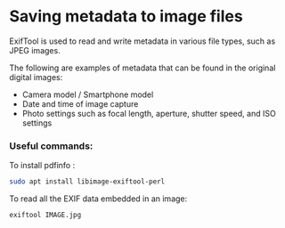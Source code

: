 # Saving metadata to image files

ExifTool is used to read and write metadata in various file types, such as JPEG images.

The following are examples of metadata that can be found in the original digital images:
- Camera model / Smartphone model
- Date and time of image capture
- Photo settings such as focal length, aperture, shutter speed, and ISO settings
### Useful commands:

To install pdfinfo :

```bash
sudo apt install libimage-exiftool-perl
```

To read all the EXIF data embedded in an image:

```bash
exiftool IMAGE.jpg
```
